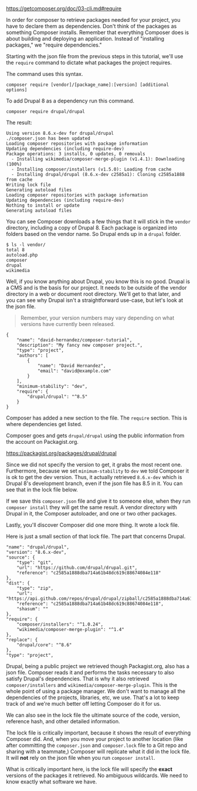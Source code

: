 https://getcomposer.org/doc/03-cli.md#require

In order for composer to retrieve packages needed for your project, you have 
to declare them as dependencies. Don't think of the packages as something Composer 
installs. Remember that everything Composer does is about building and deploying 
an application. Instead of "installing packages," we "require dependencies."

Starting with the json file from the previous steps in this tutorial, we'll use 
the `require` command to dictate what packages the project requires.

The command uses this syntax.

```$xslt
composer require [vendor]/[package_name]:[version] [additional options]
```

To add Drupal 8 as a dependency run this command.

```$xslt
composer require drupal/drupal
```

The result:

```$xslt
Using version 8.6.x-dev for drupal/drupal
./composer.json has been updated
Loading composer repositories with package information
Updating dependencies (including require-dev)
Package operations: 3 installs, 0 updates, 0 removals
  - Installing wikimedia/composer-merge-plugin (v1.4.1): Downloading (100%)         
  - Installing composer/installers (v1.5.0): Loading from cache
  - Installing drupal/drupal (8.6.x-dev c2585a1): Cloning c2585a1888 from cache
Writing lock file
Generating autoload files
Loading composer repositories with package information
Updating dependencies (including require-dev)
Nothing to install or update
Generating autoload files
```

You can see Composer downloads a few things that it will stick in the `vendor` 
directory, including a copy of Drupal 8. Each package is organized into folders 
based on the vendor name. So Drupal ends up in a `drupal` folder.

```$xslt
$ ls -l vendor/
total 8
autoload.php
composer
drupal
wikimedia

```

Well, if you know anything about Drupal, you know this is no good. Drupal is a CMS 
and is the basis for our project. It needs to be outside of the vendor directory 
in a web or document root directory. We'll get to that later, and you can see why 
Drupal isn't a straightforward use-case, but let's look at the json file.

>Remember, your version numbers may vary depending on what versions have currently been released.

```$xslt
{
    "name": "david-hernandez/composer-tutorial",
    "description": "My fancy new composer project.",
    "type": "project",
    "authors": [
        {
            "name": "David Hernandez",
            "email": "david@example.com"
        }
    ],
    "minimum-stability": "dev",
    "require": {
        "drupal/drupal": "^8.5"
    }
}
```

Composer has added a new section to the file. The `require` section. This is where dependencies 
get listed.

Composer goes and gets `drupal/drupal` using the public information from the account 
on Packagist.org.

https://packagist.org/packages/drupal/drupal

Since we did not specify the version to get, it grabs the most recent one. Furthermore, 
because we set `minimum-stability` to `dev` we told Composer it is ok to get the dev version. Thus, it actually 
retrieved `8.6.x-dev` which is Drupal 8's development branch, even if the json file has 8.5 in it. You can see that 
in the lock file below.

If we save this `composer.json` file and give it to someone else, when they run 
`composer install` they will get the same result. A vendor directory with Drupal in it, 
the Composer autoloader, and one or two other packages.

Lastly, you'll discover Composer did one more thing. It wrote a lock file.

Here is just a small section of that lock file. The part that concerns Drupal.
```$xslt
"name": "drupal/drupal",
"version": "8.6.x-dev",
"source": {
    "type": "git",
    "url": "https://github.com/drupal/drupal.git",
    "reference": "c2585a1888dba714a61b48dc619c88674084e118"
},
"dist": {
    "type": "zip",
    "url": "https://api.github.com/repos/drupal/drupal/zipball/c2585a1888dba714a61b48dc619c88674084e118",
    "reference": "c2585a1888dba714a61b48dc619c88674084e118",
    "shasum": ""
},
"require": {
    "composer/installers": "^1.0.24",
    "wikimedia/composer-merge-plugin": "^1.4"
},
"replace": {
    "drupal/core": "^8.6"
},
"type": "project",
```

Drupal, being a public project we retrieved though Packagist.org, also has a json 
file. Composer reads it and performs the tasks necessary to also satisfy Drupal's 
dependencies. That is why it also retrieved `composer/installers` and `wikimedia/composer-merge-plugin`. 
This is the whole point of using a package manager. We don't want to manage all 
the dependencies of the projects, libraries, etc, we use. That's a lot to keep track of 
and we're much better off letting Composer do it for us.

We can also see in the lock file the ultimate source of the code, version, reference hash, 
and other detailed information.

The lock file is critically important, because it shows the result of everything Composer 
did. And, when you move your project to another location (like after committing the 
`composer.json` and `composer.lock` file to a Git repo and sharing with a teammate,) 
Composer will replicate what it did in the lock file. It will **not** rely on the json file 
when you run `composer install`.

What is critically important here, is the lock file will specify the **exact** versions 
of the packages it retrieved. No ambiguous wildcards. We need to know exactly 
what software we have.